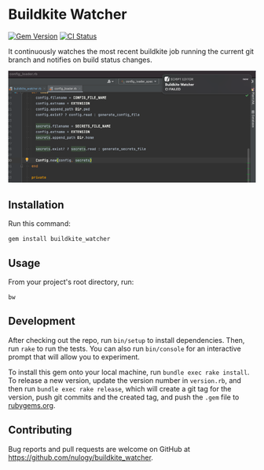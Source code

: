 # Buildkite Watcher

[![Gem Version](https://badge.fury.io/rb/buildkite_watcher.svg)](https://badge.fury.io/rb/buildkite_watcher)
[![CI Status](https://github.com/nulogy/buildkite_watcher/workflows/CI/badge.svg?branch=main)](https://github.com/nulogy/buildkite_watcher/actions?query=workflow%3ACI)

It continuously watches the most recent buildkite job running the current git branch and notifies on build status changes.

![Notification Screenshot](docs/notification_screenshot.png)

## Installation

Run this command:

    gem install buildkite_watcher

## Usage

From your project's root directory, run:

    bw

## Development

After checking out the repo, run `bin/setup` to install dependencies. Then, run `rake` to run the tests. You can also run `bin/console` for an interactive prompt that will allow you to experiment.

To install this gem onto your local machine, run `bundle exec rake install`. To release a new version, update the version number in `version.rb`, and then run `bundle exec rake release`, which will create a git tag for the version, push git commits and the created tag, and push the `.gem` file to [rubygems.org](https://rubygems.org).

## Contributing

Bug reports and pull requests are welcome on GitHub at https://github.com/nulogy/buildkite_watcher.
